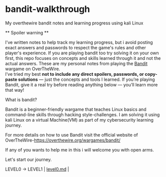 # bandit-walkthrough
My overthewire bandit notes and learning progress using kali Linux

** Spoiler warning **

I've written notes to help track my learning progress, but i avoid posting exact answers and passwords to respect the game's rules and other player's experience.
If you are playing bandit too try solving it on your own first, this repo focuses on concepts and skills learned through it and not the actual answers.
These are my personal notes from playing the [Bandit](https://overthewire.org/wargames/bandit/) wargame on OverTheWire.  
I’ve tried my best **not to include any direct spoilers, passwords, or copy-paste solutions** — just the concepts and tools I learned.
If you’re playing Bandit, give it a real try before reading anything below — you’ll learn more that way!

What is bandit?

Bandit is a beginner-friendly wargame that teaches Linux basics and command-line skills through hacking style-challenges.
I am solving it using kali Linux on a virtual Machine(VM) as part of my cybersecurity learning journey.

For more details on how to use Bandit visit the official website of OverTheWire-https://overthewire.org/wargames/bandit/

If any of you wants to help me in this i will welcome you with open arms.

Let's start our journey.



LEVEL0 -> LEVEL1 | [level0.md](level0.md) | 
